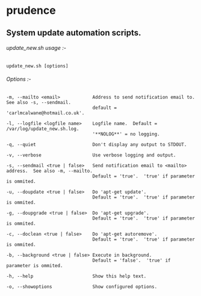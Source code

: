 # prudence

## System update automation scripts.

###### update_new.sh usage :- 
	update_new.sh [options]
###### Options :- 

	-m, --mailto <email>            Address to send notification email to.  See also -s, --sendmail.
    								default = 'carlmcalwane@hotmail.co.uk'.

	-l, --logfile <logfile name>	Logfile name.  Default =  /var/log/update_new.sh.log.  
									'**NOLOG**' = no logging.

	-q, --quiet                     Don't display any output to STDOUT.

	-v, --verbose                   Use verbose logging and output.

	-s, --sendmail <true | false>   Send notification email to <mailto> address.  See also -m, --mailto.
									Default = 'true'.  'true' if parameter is ommited.

	-u, --doupdate <true | false>   Do 'apt-get update'.  
									Default = 'true'.  'true' if parameter is ommited.

	-g, --doupgrade <true | false>  Do 'apt-get upgrade'.
									Default = 'true'.  'true' if parameter is ommited.

	-c, --doclean <true | false>    Do 'apt-get autoremove'.
									Default = 'true'.  'true' if parameter is ommited.

	-b, --background <true | false> Execute in background.
									Default = 'false'.  'true' if parameter is ommited.

	-h, --help                      Show this help text.

	-o, --showoptions               Show configured options.
